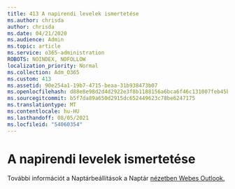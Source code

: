```yaml
---
title: 413 A napirendi levelek ismertetése
ms.author: chrisda
author: chrisda
ms.date: 04/21/2020
ms.audience: Admin
ms.topic: article
ms.service: o365-administration
ROBOTS: NOINDEX, NOFOLLOW
localization_priority: Normal
ms.collection: Adm_O365
ms.custom: 413
ms.assetid: 90e254a1-19b7-4715-beaa-31b938473b07
ms.openlocfilehash: d88e8e98d2d4d2922e3f8b1188156a6bca6f46c131007feb45b745f36f2ff46d
ms.sourcegitcommit: b5f7da89a650d2915dc652449623c78be6247175
ms.translationtype: MT
ms.contentlocale: hu-HU
ms.lasthandoff: 08/05/2021
ms.locfileid: "54060354"
---
```

# <a name="understanding-agenda-mail"></a>A napirendi levelek ismertetése

További információt a Naptárbeállítások a Naptár [nézetben Webes Outlook.](https://support.office.com/article/12cba5a4-4f95-4d00-bfc3-b694aa67ac8f.aspx)
